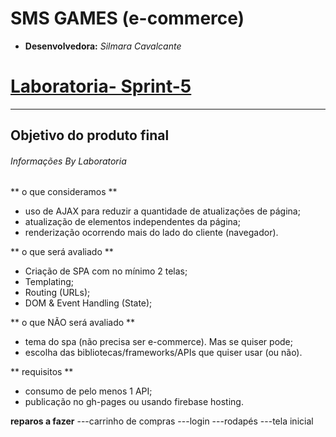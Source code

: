# SMS GAMES (e-commerce)

* **Desenvolvedora:** _Silmara Cavalcante_
# [Laboratoria- Sprint-5](http://laboratoria.la)

***


## Objetivo do produto final
###### _Informações By Laboratoria_


** o que consideramos **
- uso de AJAX para reduzir a quantidade de atualizações de página;
- atualização de elementos independentes da página;
- renderização ocorrendo mais do lado do cliente (navegador).

** o que será avaliado **
- Criação de SPA com no mínimo 2 telas;
- Templating;
- Routing (URLs);
- DOM & Event Handling (State);

** o que NÃO será avaliado **
- tema do spa (não precisa ser e-commerce). Mas se quiser pode;
- escolha das bibliotecas/frameworks/APIs que quiser usar (ou não).

** requisitos **
- consumo de pelo menos 1 API;
- publicação no gh-pages ou usando firebase hosting.


**reparos a fazer**
---carrinho de compras
---login
---rodapés
---tela inicial



